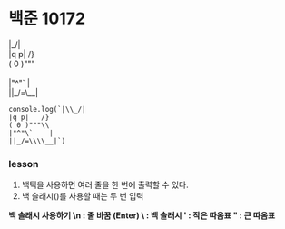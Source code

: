 # 백준 10172

|\_/|
<br>
|q p|   /}
<br>
( 0 )"""\
<br>
|"^"`    |
<br>
||_/=\\__|  

```
console.log(`|\\_/|
|q p|   /}
( 0 )"""\\
|"^"\`    |
||_/=\\\\__|`)
```

### lesson
1. 백틱을 사용하면 여러 줄을 한 번에 출력할 수 있다.
2. 백 슬래시(\)를 사용할 때는 두 번 입력

**백 슬래시 사용하기
\n : 줄 바꿈 (Enter)
\\ : 백 슬래시
\' : 작은 따옴표
\" : 큰 따옴표**
